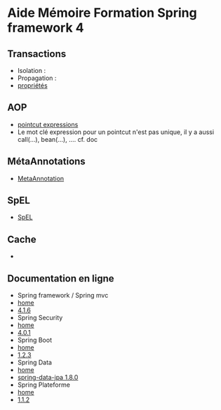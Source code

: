 # Aide Mémoire Formation Spring framework 4

## Transactions
- Isolation :
- Propagation : 
- [propriétés](http://docs.spring.io/spring/docs/current/spring-framework-reference/htmlsingle/#transaction-declarative-attransactional-settings)

## AOP
- [pointcut expressions](http://docs.spring.io/spring/docs/current/spring-framework-reference/htmlsingle/#aop-pointcuts-examples)
- Le mot clé expression pour un pointcut n'est pas unique, il y a aussi call(...), bean(...), .... cf. doc 

## MétaAnnotations
- [MetaAnnotation](http://www.intertech.com/Blog/spring-4-meta-annotations)

## SpEL
- [SpEL](http://docs.spring.io/spring/docs/current/spring-framework-reference/htmlsingle/#expressions-language-ref)

## Cache
- 

## Documentation en ligne
- Spring framework / Spring mvc
 - [home](http://projects.spring.io/spring-framework/)
 - [4.1.6](http://docs.spring.io/spring/docs/current/spring-framework-reference/htmlsingle/)
- Spring Security
 - [home](http://projects.spring.io/spring-security/)
 - [4.0.1](http://docs.spring.io/spring-security/site/docs/4.0.1.RELEASE/reference/htmlsingle/)
- Spring Boot
 - [home](http://projects.spring.io/spring-boot/)
 - [1.2.3](http://docs.spring.io/spring-boot/docs/1.2.3.RELEASE/reference/htmlsingle/)
- Spring Data
 - [home](http://projects.spring.io/spring-data/)
 - [spring-data-jpa 1.8.0](http://docs.spring.io/spring-data/jpa/docs/1.8.0.RELEASE/reference/html/)
- Spring Plateforme
 - [home](http://platform.spring.io/platform/)
 - [1.1.2](http://docs.spring.io/platform/docs/1.1.2.RELEASE/reference/htmlsingle/)

